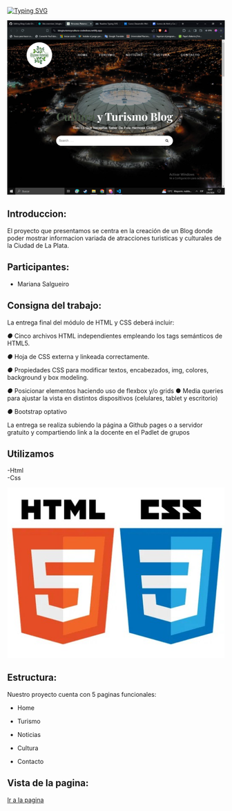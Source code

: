 
[![Typing SVG](https://readme-typing-svg.demolab.com?font=Playfair&size=40&pause=1000&color=449CFD&random=false&width=435&lines=Turismo+%26+Cultura++Blog;Grupo++Code+Divas)](https://git.io/typing-svg)

![alt text](</images/Captura de pantalla (3).png>)
## Introduccion:

El proyecto que presentamos se centra en la creación de un Blog donde poder mostrar informacion variada de atracciones turisticas y culturales de la Ciudad de La Plata. 

## Participantes:  

* Mariana Salgueiro


## Consigna del trabajo:  



La entrega final del módulo de HTML y CSS deberá incluir: 

*●* Cinco archivos HTML independientes empleando los tags semánticos de HTML5. 

*●* Hoja de CSS externa y linkeada correctamente. 

*●* Propiedades CSS para modificar textos, encabezados, img, colores, background y box modeling. 

*●* Posicionar elementos haciendo uso de flexbox y/o grids ● Media queries para ajustar la vista en distintos dispositivos (celulares, tablet y escritorio) 

*●* Bootstrap optativo 

La entrega se realiza subiendo la página a Github pages o a servidor gratuito y compartiendo link a la docente en el Padlet de grupos


 
## Utilizamos  
 
-Html  
-Css

![lenguajes utilizados](/images/lenguajes.jpg)


## Estructura:

Nuestro proyecto cuenta con 5 paginas funcionales:
* Home
 
* Turismo

* Noticias

* Cultura

* Contacto

## Vista de la pagina:

[Ir a la pagina](https://blogturismoycultura-codedivas.netlify.app)

